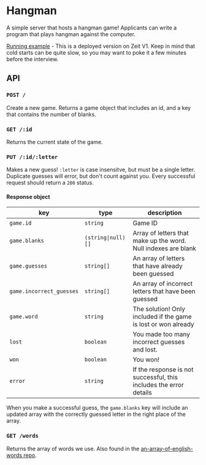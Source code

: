 # Hangman

A simple server that hosts a hangman game! Applicants can write a program that plays hangman against the computer.

[Running example](https://hangman-icvkxzslem.now.sh) - This is a deployed version on Zeit V1. Keep in mind that cold starts can be quite slow, so you may want to poke it a few minutes before the interview.

## API

### `POST /`

Create a new game. Returns a game object that includes an id, and a key that contains the number of blanks.

### `GET /:id`

Returns the current state of the game.

### `PUT /:id/:letter`

Makes a new guess! `:letter` is case insensitve, but must be a single letter. Duplicate guesses will error, but don't count against you. Every successful request should return a `200` status.

#### Response object

| key                      | type               | description                                                        |
| ------------------------ | ------------------ | ------------------------------------------------------------------ |
| `game.id`                | `string`           | Game ID                                                            |
| `game.blanks`            | `(string\|null)[]` | Array of letters that make up the word. Null indexes are blank     |
| `game.guesses`           | `string[]`         | An array of letters that have already been guessed                 |
| `game.incorrect_guesses` | `string[]`         | An array of incorrect letters that have been guessed               |
| `game.word`              | `string`           | The solution! Only included if the game is lost or won already     |
| `lost`                   | `boolean`          | You made too many incorrect guesses and lost.                      |
| `won`                    | `boolean`          | You won!                                                           |
| `error`                  | `string`           | If the response is not successful, this includes the error details |

When you make a successful guess, the `game.blanks` key will include an updated array with the correctly guessed letter in the right place of the array.

### `GET /words`

Returns the array of words we use. Also found in the [an-array-of-english-words repo](https://raw.githubusercontent.com/words/an-array-of-english-words/master/words.json).
